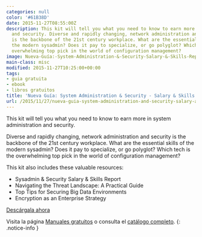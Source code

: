 ```yaml
---
categories: null
color: '#61B38D'
date: 2015-11-27T08:55:00Z
description: This kit will tell you what you need to know to earn more in system administration
  and security. Diverse and rapidly changing, network administration and security
  is the backbone of the 21st century workplace. What are the essential skills of
  the modern sysadmin? Does it pay to specialize, or go polyglot? Which tech is the
  overwhelming top pick in the world of configuration management?
image: Nueva-Guía:-System-Administration-&-Security-Salary-&-Skills-Report.jpg
main-class: misc
modified: 2015-11-27T10:25:00+00:00
tags:
- guia gratuita
- ebook
- libros gratuitos
title: 'Nueva Guía: System Administration & Security - Salary & Skills Report'
url: /2015/11/27/nueva-guia-system-administration-and-security-salary-and-skills-report/
---
```


<figure>
<amp-img on="tap:lightbox1" role="button" tabindex="0" layout="responsive" src="/assets/img/Nueva-Guía:-System-Administration-&-Security-Salary-&-Skills-Report.jpg" title="{{ page.title }}" alt="{{ page.title }}" width="1200px" height="630px" />
</figure>

This kit will tell you what you need to know to earn more in system administration and security.

Diverse and rapidly changing, network administration and security is the backbone of the 21st century workplace. What are the essential skills of the modern sysadmin? Does it pay to specialize, or go polyglot? Which tech is the overwhelming top pick in the world of configuration management?

This kit also includes these valuable resources:
<!--ad-->

- Sysadmin & Security Salary & Skills Report
- Navigating the Threat Landscape: A Practical Guide
- Top Tips for Securing Big Data Environments
- Encryption as an Enterprise Strategy

<div class="button-post">
<a href="http://elbauldelprogramador.tradepub.com/c/pubRD.mpl?sr=oc&_t=oc:&qf=w_bund84" target="_blank">Descárgala ahora</a>
</div>

Visita la página [Manuales gratuitos][2] o consulta el [catálogo completo][3].
{: .notice-info }

[2]: https://elbauldelprogramador.com/manuales-gratuitos/
[3]: http://elbauldelprogramador.tradepub.com/category/information-technology/1207/ "Catálogo completo de Guías gratuítas "
